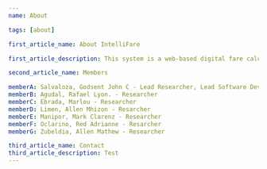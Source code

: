 ```yaml
---
name: About

tags: [about]

first_article_name: About IntelliFare

first_article_description: This system is a web-based digital fare calculator developed to help users estimate transportation fares, travel times, and other relevant travel details. Specifically designed for the Silangan-Cubao (AFPHODA) Jeepney Line, the system aims to provide accurate fare estimates for commuters traveling along this route. It is intended to streamline the fare calculation process, offering a user-friendly interface that can quickly generate the expected costs and travel times based on input parameters such as start and end points. The development of this system aligns with the academic requirements of STI-SHS03, and serves as a practical project for the courses Computer Programming 4, Computer Programming 5, Practical Research 2, and English for Academic and Professional Purposes. It combines theoretical learning with real-world application, ensuring that students apply their programming, research, and communication skills in creating a functional and practical tool that meets both academic and user needs.

second_article_name: Members

memberA: Salvaloza, Godsent John C - Lead Researcher, Lead Software Developer, Quality Assurance Specialist, Group Leader
memberB: Agudal, Rafael Lyon. - Researcher
memberC: Ebrada, Marlou - Researcher
memberD: Limen, Allen Mhizon - Resarcher
memberE: Manipor, Mark Clarenz - Researcher
memberF: Oclarino, Red Adrianne - Resarcher
memberG: Zubeldia, Allen Mathew - Researcher

third_article_name: Contact
third_article_description: Test
---
```


